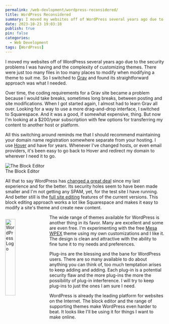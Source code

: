 ```yaml
---
permalink: /web-devlopment/wordpress-reconsidered/
title: WordPress Reconsidered
summary: I moved my websites off of WordPress several years ago due to the security problems I was having and the complexity of customizing themes. There were just too many files in too many places to modify when modifying a theme to suit me. So I switched to [Grav](https://getgrav.org) and found its straightforward approach was what I needed.
date: 2023-10-23 19:03:18
publish: true
pin: false
categories:
  - Web Development
tags: [WordPress]
---
```


I moved my websites off of WordPress several years ago due to the security problems I was having and the complexity of customizing themes. There were just too many files in too many places to modify when modifying a theme to suit me. So I switched to [Grav](https://getgrav.org) and found its straightforward approach was what I needed.

Over time, the coding requirements for a Grav site became a problem because I would take breaks, sometimes long breaks, between posting and site modifications. When I got started again, I almost had to learn Grav all over. Looking for a way to use a more drag-and-drop interface, I switched to Squarespace. And it was a good, if somewhat expensive, thing. But now I'm looking at a $200/year subscription with few options for transferring my content to another host or platform.

All this switching around reminds me that I should recommend maintaining your domain name registration somewhere separate from your hosting. I use [Hover](https://www.hover.com) and have for years. Whenever I've changed hosts, or even email providers, it's been easy to go back to Hover and redirect my domain to wherever I need it to go.

<figure style="display: block; margin: 1em auto 1em auto">
  <img src="/images/wp-content/uploads/2023/10/block-editing.jpeg" alt="The Block Editor" >
  <figcaption>The Block Editor</figcaption>
</figure>

All that to say WordPress has [changed a great deal](https://wordpress.org/about/history/) since my last experience and for the better. Its security holes seem to have been made smaller and I'm not getting any SPAM, yet, for the test site I have running. And better still is the [full site editing](https://fullsiteediting.com) features of the current versions. This block editing approach works a lot like Squarespace and makes it easy to modify a site's theme and create new content.

<img src="/images/wp-content/uploads/2023/10/WordPress-logotype-wmark.png" alt="WordPress Logo" style="float: left; width: 25%; margin: 1em 1em 1em 0em">

The wide range of themes available for WordPress is another thing in its favor. Many are excellent and some are even free. I'm experimenting with the free [Mesa WPEX](https://wordpress.org/themes/mesa-wpex/) theme using my own customizations and I like it. The design is clean and attractive with the ability to fine tune it to my needs and preferences.

Plug-ins are the blessing and the bane for WordPress users. There are so many available to do about anything you can think of, too much temptation arises to keep adding and adding. Each plug-in is a potential security flaw and the more plug-ins the more the possibility of plug-in interference. I will try to keep plug-ins to just the ones I am sure I need.

WordPress is already the leading platform for websites on the Internet. The block editor and the range of supporting themes make WordPress even harder to beat. It looks like I'll be using it for things I want to make online.
